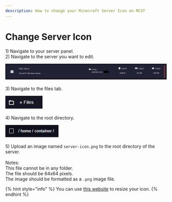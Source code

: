 ```yaml
---
description: How to change your Minecraft Server Icon on MCST
---
```


# Change Server Icon

1\) Navigate to your server panel.\
2\) Navigate to the server you want to edit.

![](<../.gitbook/assets/image (14).png>)\
\
3\) Navigate to the files tab.

![](<../.gitbook/assets/image (1).png>)\
\
4\) Navigate to the root directory.

![](<../.gitbook/assets/image (2).png>)\
\
5\) Upload an image named `server-icon.png` to the root directory of the server.\
\
Notes: \
This file cannot be in any folder. \
The file should be 64x64 pixels. \
The image should be formatted as a `.png` image file.

{% hint style="info" %}
You can use [this website](https://www.resizepixel.com/) to resize your icon.
{% endhint %}

